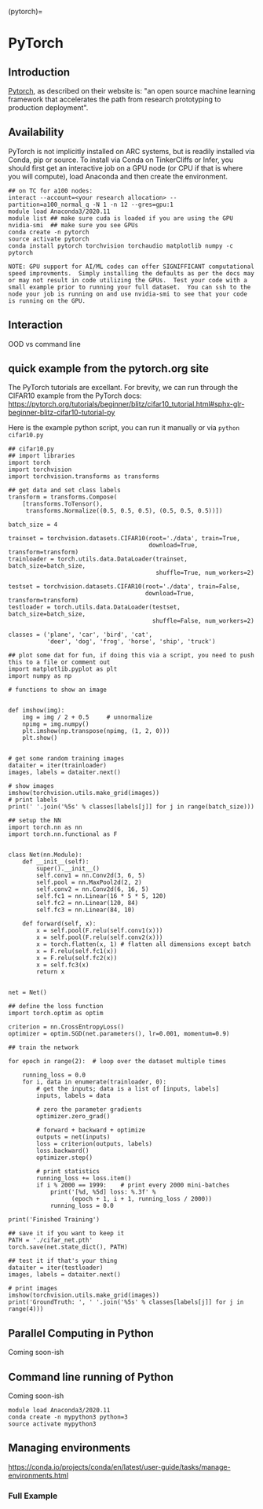 (pytorch)=

# PyTorch

## Introduction

[Pytorch](https://pytorch.org), as described on their website is: "an open source machine learning framework that accelerates the path from research prototyping to production deployment".   

## Availability

PyTorch is not implicitly installed on ARC systems, but is readily installed via Conda, pip or source.  To install via Conda on TinkerCliffs or Infer, you should first get an interactive job on a GPU node (or CPU if that is where you will compute), load Anaconda and then create the environment.

```
## on TC for a100 nodes:
interact --account=<your research allocation> --partition=a100_normal_q -N 1 -n 12 --gres=gpu:1
module load Anaconda3/2020.11
module list ## make sure cuda is loaded if you are using the GPU
nvidia-smi  ## make sure you see GPUs
conda create -n pytorch
source activate pytorch
conda install pytorch torchvision torchaudio matplotlib numpy -c pytorch
```

```{warning}
NOTE: GPU support for AI/ML codes can offer SIGNIFFICANT computational speed improvments.  Simply installing the defaults as per the docs may or may not result in code utilizing the GPUs.  Test your code with a small example prior to running your full dataset.  You can ssh to the node your job is running on and use nvidia-smi to see that your code is running on the GPU.
```

## Interaction

OOD vs command line

## quick example from the pytorch.org site

The PyTorch tutorials are excellant.  For brevity, we can run through the CIFAR10 example from the PyTorch docs:  
<https://pytorch.org/tutorials/beginner/blitz/cifar10_tutorial.html#sphx-glr-beginner-blitz-cifar10-tutorial-py>  

Here is the example python script, you can run it manually or via `python cifar10.py`  

```
## cifar10.py
## import libraries
import torch
import torchvision
import torchvision.transforms as transforms

## get data and set class labels  
transform = transforms.Compose(
    [transforms.ToTensor(),
     transforms.Normalize((0.5, 0.5, 0.5), (0.5, 0.5, 0.5))])

batch_size = 4

trainset = torchvision.datasets.CIFAR10(root='./data', train=True,
                                        download=True, transform=transform)
trainloader = torch.utils.data.DataLoader(trainset, batch_size=batch_size,
                                          shuffle=True, num_workers=2)

testset = torchvision.datasets.CIFAR10(root='./data', train=False,
                                       download=True, transform=transform)
testloader = torch.utils.data.DataLoader(testset, batch_size=batch_size,
                                         shuffle=False, num_workers=2)

classes = ('plane', 'car', 'bird', 'cat',
           'deer', 'dog', 'frog', 'horse', 'ship', 'truck')

## plot some dat for fun, if doing this via a script, you need to push this to a file or comment out
import matplotlib.pyplot as plt
import numpy as np

# functions to show an image


def imshow(img):
    img = img / 2 + 0.5     # unnormalize
    npimg = img.numpy()
    plt.imshow(np.transpose(npimg, (1, 2, 0)))
    plt.show()


# get some random training images
dataiter = iter(trainloader)
images, labels = dataiter.next()

# show images
imshow(torchvision.utils.make_grid(images))
# print labels
print(' '.join('%5s' % classes[labels[j]] for j in range(batch_size)))

## setup the NN
import torch.nn as nn
import torch.nn.functional as F


class Net(nn.Module):
    def __init__(self):
        super().__init__()
        self.conv1 = nn.Conv2d(3, 6, 5)
        self.pool = nn.MaxPool2d(2, 2)
        self.conv2 = nn.Conv2d(6, 16, 5)
        self.fc1 = nn.Linear(16 * 5 * 5, 120)
        self.fc2 = nn.Linear(120, 84)
        self.fc3 = nn.Linear(84, 10)

    def forward(self, x):
        x = self.pool(F.relu(self.conv1(x)))
        x = self.pool(F.relu(self.conv2(x)))
        x = torch.flatten(x, 1) # flatten all dimensions except batch
        x = F.relu(self.fc1(x))
        x = F.relu(self.fc2(x))
        x = self.fc3(x)
        return x


net = Net()

## define the loss function
import torch.optim as optim

criterion = nn.CrossEntropyLoss()
optimizer = optim.SGD(net.parameters(), lr=0.001, momentum=0.9)

## train the network

for epoch in range(2):  # loop over the dataset multiple times

    running_loss = 0.0
    for i, data in enumerate(trainloader, 0):
        # get the inputs; data is a list of [inputs, labels]
        inputs, labels = data

        # zero the parameter gradients
        optimizer.zero_grad()

        # forward + backward + optimize
        outputs = net(inputs)
        loss = criterion(outputs, labels)
        loss.backward()
        optimizer.step()

        # print statistics
        running_loss += loss.item()
        if i % 2000 == 1999:    # print every 2000 mini-batches
            print('[%d, %5d] loss: %.3f' %
                  (epoch + 1, i + 1, running_loss / 2000))
            running_loss = 0.0

print('Finished Training')

## save it if you want to keep it
PATH = './cifar_net.pth'
torch.save(net.state_dict(), PATH)

## test it if that's your thing
dataiter = iter(testloader)
images, labels = dataiter.next()

# print images
imshow(torchvision.utils.make_grid(images))
print('GroundTruth: ', ' '.join('%5s' % classes[labels[j]] for j in range(4)))

```



## Parallel Computing in Python

Coming soon-ish

## Command line running of Python

Coming soon-ish

```
module load Anaconda3/2020.11
conda create -n mypython3 python=3
source activate mypython3
```

## Managing environments

<https://conda.io/projects/conda/en/latest/user-guide/tasks/manage-environments.html>

### Full Example





